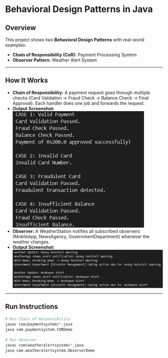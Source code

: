 # Behavioral Design Patterns in Java

## Overview

This project shows two **Behavioral Design Patterns** with real-world examples:

* **Chain of Responsibility (CoR):** Payment Processing System
* **Observer Pattern:** Weather Alert System

---

## How It Works

* **Chain of Responsibility:** A payment request goes through multiple checks (Card Validation → Fraud Check → Balance Check → Final Approval). Each handler does one job and forwards the request.
* **Output Screenshot:** 
![COR Output](screenshots/cor_output.png)
* **Observer:** A WeatherStation notifies all subscribed observers (MobileApp, NewsAgency, GovernmentDepartment) whenever the weather changes.
* **Output Screenshot:** 
![Observer Output](screenshots/observer_output.png)
---

## Run Instructions

```bash
# Run Chain of Responsibility
javac com/paymentsystem/*.java
java com.paymentsystem.CORDemo

# Run Observer
javac com/weatheralertsystem/*.java
java com.weatheralertsystem.ObserverDemo
```
